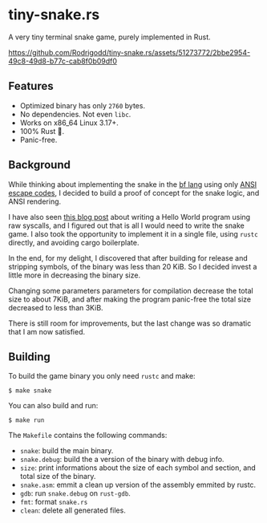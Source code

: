 # tiny-snake.rs

A very tiny terminal snake game, purely implemented in Rust.

https://github.com/Rodrigodd/tiny-snake.rs/assets/51273772/2bbe2954-49c8-49d8-b77c-cab8f0b09df0

## Features

- Optimized binary has only `2760` bytes.
- No dependencies. Not even `libc`.
- Works on x86_64 Linux 3.17+.
- 100% Rust 🦀.
- Panic-free.

## Background

While thinking about implementing the snake in the [bf lang](https://www.google.com/search?client=firefox-b-d&q=brainfuck)
using only [ANSI escape codes](https://en.wikipedia.org/wiki/ANSI_escape_code),
I decided to build a proof of concept for the snake logic, and ANSI rendering.

I have also seen [this blog post](https://vulns.xyz/2023/03/linux-executable-from-scratch-with-x86_64-unknown-none-rust/)
about writing a Hello World program using raw syscalls, and I figured out that
is all I would need to write the snake game. I also took the opportunity to
implement it in a single file, using `rustc` directly, and avoiding cargo
boilerplate.

In the end, for my delight, I discovered that after building for release and
stripping symbols, of the binary was less than 20 KiB. So I decided invest a
little more in decreasing the binary size.

Changing some parameters parameters for compilation decrease the total size to
about 7KiB, and after making the program panic-free the total size decreased to
less than 3KiB.

There is still room for improvements, but the last change was so dramatic that I
am now satisfied.

## Building

To build the game binary you only need `rustc` and make:

```shell
$ make snake
```

You can also build and run:

```shell
$ make run
```

The `Makefile` contains the following commands:

- `snake`: build the main binary.
- `snake.debug`: build the a version of the binary with debug info.
- `size`: print informations about the size of each symbol and section, and total size of the binary.
- `snake.asm`: emmit a clean up version of the assembly emmited by rustc.
- `gdb`: run `snake.debug` on `rust-gdb`.
- `fmt`: format `snake.rs`
- `clean`: delete all generated files.
